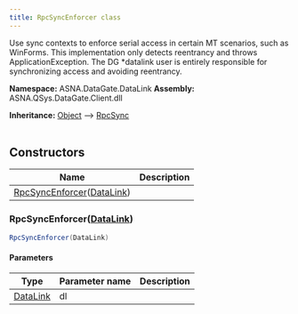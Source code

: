 ```yaml
---
title: RpcSyncEnforcer class
---
```


Use sync contexts to enforce serial access in certain MT scenarios,
such as WinForms.  This implementation only detects reentrancy and
throws ApplicationException.  The DG *datalink user is entirely
responsible for synchronizing access and avoiding reentrancy.

**Namespace:** ASNA.DataGate.DataLink
**Assembly:** ASNA.QSys.DataGate.Client.dll

**Inheritance:** [Object](https://docs.microsoft.com/en-us/dotnet/api/system.object) --> [RpcSync](/reference/datagate/datagate-data-link/rpc-sync.html)
<br>
<br>

## Constructors

| Name | Description |
| --- | --- |
| [RpcSyncEnforcer](#rpcsyncenforcerdatalink)([DataLink](https://learn.microsoft.com/en-us/dotnet/api/)) | 

### RpcSyncEnforcer([DataLink](https://learn.microsoft.com/en-us/dotnet/api/))



```cs
RpcSyncEnforcer(DataLink)
```

#### Parameters

| Type | Parameter name | Description
| --- | --- | ---
| [DataLink](https://learn.microsoft.com/en-us/dotnet/api/) | dl | 
